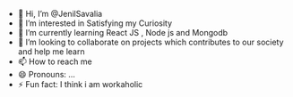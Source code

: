 - 👋 Hi, I’m @JenilSavalia
- 👀 I’m interested in Satisfying my Curiosity
- 🌱 I’m currently learning React JS , Node js and Mongodb
- 💞️ I’m looking to collaborate on projects which contributes to our society and help me learn
- 📫 How to reach me 
- 😄 Pronouns: ...
- ⚡ Fun fact: I think i am workaholic 

<!---
JenilSavalia/JenilSavalia is a ✨ special ✨ repository because its `README.md` (this file) appears on your GitHub profile.
You can click the Preview link to take a look at your changes.
--->
